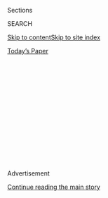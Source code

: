 <div id="app">

<div>

<div>

<div>

<div class="NYTAppHideMasthead css-1q2w90k e1suatyy0">

<div class="section css-ui9rw0 e1suatyy2">

<div class="css-eph4ug er09x8g0">

<div class="css-6n7j50">

</div>

<span class="css-1dv1kvn">Sections</span>

<div class="css-10488qs">

<span class="css-1dv1kvn">SEARCH</span>

</div>

[Skip to content](#site-content)[Skip to site
index](#site-index)

</div>

<div class="css-10698na e1huz5gh0">

</div>

</div>

<div id="masthead-bar-one" class="section hasLinks css-15hmgas e1csuq9d3">

<div class="css-uqyvli e1csuq9d0">

</div>

<div class="css-1uqjmks e1csuq9d1">

</div>

<div class="css-9e9ivx">

[](https://myaccount.nytimes.com/auth/login?response_type=cookie&client_id=vi)

</div>

<div class="css-1bvtpon e1csuq9d2">

[Today’s
Paper](https://www.nytimes.com/section/todayspaper)

</div>

</div>

</div>

</div>

<div data-aria-hidden="false">

<div id="site-content" data-role="main">

<div>

<div class="css-1aor85t" style="opacity:0.000000001;z-index:-1;visibility:hidden">

<div class="css-1hqnpie">

<div class="css-epjblv">

<span class="css-17xtcya">[Opinion](/section/opinion)</span><span class="css-x15j1o">|</span><span class="css-fwqvlz">Trump
Is Trying to Bend Reality to His
Will</span>

</div>

<div class="css-k008qs">

<div class="css-1iwv8en">

<span class="css-18z7m18"></span>

<div>

</div>

</div>

<span class="css-1n6z4y">https://nyti.ms/3gd9yUq</span>

<div class="css-1705lsu">

<div class="css-4xjgmj">

<div class="css-4skfbu" data-role="toolbar" data-aria-label="Social Media Share buttons, Save button, and Comments Panel with current comment count" data-testid="share-tools">

  - 
  - 
  - 
  - 
    
    <div class="css-6n7j50">
    
    </div>

  - 
  - 

</div>

</div>

</div>

</div>

</div>

</div>

<div id="NYT_TOP_BANNER_REGION" class="css-13pd83m">

</div>

<div id="top-wrapper" class="css-1sy8kpn">

<div id="top-slug" class="css-l9onyx">

Advertisement

</div>

[Continue reading the main
story](#after-top)

<div class="ad top-wrapper" style="text-align:center;height:100%;display:block;min-height:250px">

<div id="top" class="place-ad" data-position="top" data-size-key="top">

</div>

</div>

<div id="after-top">

</div>

</div>

<div>

<div class="css-v5btjw etb61u70">

<div class="css-v05ibm etb61u71">

[Opinion](/section/opinion)

</div>

</div>

<div id="sponsor-wrapper" class="css-1hyfx7x">

<div id="sponsor-slug" class="css-19vbshk">

Supported by

</div>

[Continue reading the main
story](#after-sponsor)

<div id="sponsor" class="ad sponsor-wrapper" style="text-align:center;height:100%;display:block">

</div>

<div id="after-sponsor">

</div>

</div>

<div class="css-186x18t">

</div>

<div class="css-1vkm6nb ehdk2mb0">

# Trump Is Trying to Bend Reality to His Will

</div>

Can his aggressive version of ethnonationalist populism prevail in 2020?
The answer is not obvious.

<div class="css-18e8msd">

<div class="css-vp77d3 epjyd6m0">

<div class="css-1p10dcb ey68jwv0" data-aria-hidden="true">

[![Thomas B.
Edsall](https://static01.nyt.com/images/2018/04/02/opinion/thomas-b-edsall/thomas-b-edsall-thumbLarge-v2.png
"Thomas B. Edsall")](https://www.nytimes.com/by/thomas-b-edsall)

</div>

<div class="css-1baulvz">

By [<span class="css-1baulvz last-byline" itemprop="name">Thomas B.
Edsall</span>](https://www.nytimes.com/by/thomas-b-edsall)

<div class="css-8atqhb">

Mr. Edsall contributes a weekly column from Washington, D.C. on
politics, demographics and inequality.

</div>

</div>

</div>

  - July 29,
    2020

  - 
    
    <div class="css-4xjgmj">
    
    <div class="css-pvvomx" data-role="toolbar" data-aria-label="Social Media Share buttons, Save button, and Comments Panel with current comment count" data-testid="share-tools">
    
      - 
      - 
      - 
      - 
        
        <div class="css-6n7j50">
        
        </div>
    
      - 
      - 
    
    </div>
    
    </div>

</div>

<div class="css-79elbk" data-testid="photoviewer-wrapper">

<div class="css-z3e15g" data-testid="photoviewer-wrapper-hidden">

</div>

<div class="css-1a48zt4 ehw59r15" data-testid="photoviewer-children">

![<span class="css-16f3y1r e13ogyst0" data-aria-hidden="true">A person
filing unemployment paperwork in Tulsa,
Okla.</span><span class="css-cnj6d5 e1z0qqy90" itemprop="copyrightHolder"><span class="css-1ly73wi e1tej78p0">Credit...</span><span><span>Nick
Oxford for The Washington Post, via Getty
Images</span></span></span>](https://static01.nyt.com/images/2020/07/29/opinion/29edsall1a/29edsall1a-articleLarge.jpg?quality=75&auto=webp&disable=upscale)

</div>

</div>

</div>

<div class="section meteredContent css-1r7ky0e" name="articleBody" itemprop="articleBody">

<div class="css-1fanzo5 StoryBodyCompanionColumn">

<div class="css-53u6y8">

Disruption, disorder and disease are gripping the United States as the
2020 election draws near, leading to an unusual degree of
unpredictability about our political future. Despite current state and
national [polling that
favors](https://projects.fivethirtyeight.com/polls/) Democrats, we still
can’t say for sure whether the nation will tip left or right.

“Modern democracies are currently experiencing destabilizing events,”
three Danish political scientists, [Michael Bang
Petersen](https://pure.au.dk/portal/en/persons/michael-bang-petersen\(7998cc16-75d5-4065-8b6e-395d73e22151\).html),
[Mathias
Osmundsen](https://pure.au.dk/portal/en/persons/mathias-osmundsen\(a453964f-daa7-4f40-94d0-fde773a485d4\).html)
and [Alexander
Bor](https://pure.au.dk/portal/en/persons/alexander-bor\(df35f529-baf4-4bbf-916e-9dac13baf052\).html),
write, “including the emergence of demagogic leaders, the onset of
street riots, circulation of misinformation and extremely hostile
political engagements on social media.”

Driving this destabilization, according their new paper, “[Beyond
Populism](https://psyarxiv.com/puqzs),” is the feeling millions of
voters continue to have of being left behind, of “‘losing out’ in a
world marked by, on the one hand, traditional gender-and race-based
hierarchies, which limits the mobility of minority groups, and, on the
other hand, globalized competition, which puts a premium on human
capital” — especially on “learning capacity,” roughly measured by the
presence or absence of a college degree.

The crucial role of human capital is illustrated in a 2011 study
published in the American Economic Review, “Sources of Lifetime
Inequality,” by [Mark
Huggett](https://sites.google.com/georgetown.edu/mark-huggett/home),
[Gustavo Ventura](http://www.gustavoventura.com/index.html) and [Amir
Yaron](https://fnce.wharton.upenn.edu/profile/yarona/), economists at
Georgetown, Arizona State and the University of Pennsylvania.

</div>

</div>

<div class="css-1fanzo5 StoryBodyCompanionColumn">

<div class="css-53u6y8">

The authors found that human capital, including learning skills,
accounted for “61.2, 62.4, and 66.0 percent of the variation in lifetime
earnings, lifetime wealth, and [lifetime
utility](https://www.economicshelp.org/blog/26552/concepts/measuring-utility/)”
— a measure of life satisfaction.

Petersen and his colleagues found that those experiencing rising levels
of frustration are motivated to turn to the relative extremes of the
political spectrum reflecting “discontent with one’s own personal
standing.”

This phenomenon, they continue, is concentrated

> among individuals for whom prestige-based pathways to status are, at
> least in their own perception, unlikely to be successful. Despite
> their political differences, this perception may be the psychological
> commonality of, on the one hand, race- or gender-based grievance
> movements and, on the other hand, white lower-middle class right-wing
> voters.

The traditional avenue to standing in society — “tangible benefits
including income and job access” and “[intangible
benefits](https://books.google.com/books?id=GL80BQR6pk0C&q=taggible#v=snippet&q=intangible&f=false)
including cultural hegemony, prestige, authority and social space” —
requires the “human capital” I mentioned above, which what Petersen
described in an email as “the stock of skills and competencies that
allow people to produce economic value” that “involve the cultivation of
talents and skills that are valuable for others and, hence, based on a
reciprocal relationship wherein status is granted in exchange for
service.”

When inequality increases, the issue of status becomes sharper, and
“people will simultaneously feel that (a) it is important to get
status and (b) that it is very difficult to do so.” In such a situation,
at the extremes, “some people will feel that the use of fear and
intimidation is an attractive shortcut to getting recognition,” Petersen
wrote by email.

“It would be wrong to exclusively think of this as a right-wing
phenomenon. People on the extremes of both the left-wing and the
right-wing are likely to be high in dominance motivations,” Petersen
continued, adding that

> we should expect dominance to be a key motivational factor among
> people supporting or advocating the use of violence for political
> purposes. While such supporters may appeal to a number of higher-order
> ideological principles, a personal craving for status seems to be a
> key motivational factor according to our research.

The difficulty of rising up the economic ladder is reflected in the
decline in mobility in the United States. Research by [Raj
Chetty](http://www.rajchetty.com/) and colleagues has demonstrated that
the percentage of children who make more than their parents [has
fallen](https://www.nber.org/papers/w22910) from just over 90 percent
for those born in 1940 to 50 percent for those born in 1984. The
declines have been sharpest in the South and Midwest, as shown in the
accompanying map — in many of the areas that provided key support to
Donald Trump in 2016.

</div>

</div>

<div class="css-1fanzo5 StoryBodyCompanionColumn">

<div class="css-53u6y8">

The frustration over the lack of mobility is particularly acute for
those without college
degrees.

</div>

</div>

<div id="29edsall-graphic" class="section interactive-content interactive-size-scoop css-174j8de" data-id="100000007259162">

## Upward Mobility in the United States

One measure of a society’s success is the ability of its low-income
children to climb the economic ladder. This tends to happen less in
Southern states like Georgia, South Carolina and Alabama. This map
measures where children who grew up with low-income parents fall in the
income distribution as adults, on
average.

<div class="css-17ih8de interactive-body" data-sourceid="100000007259162">

<div id="g-edsall-mobility-box" class="ai2html">

<div id="g-edsall-mobility-335" class="g-artboard" style="max-width: 335px;max-height: 300px" data-aspect-ratio="1.116" data-min-width="0" data-max-width="599">

<div style="padding: 0 0 89.5952% 0;">

</div>

![](data:image/gif;base64,R0lGODlhCgAKAIAAAB8fHwAAACH5BAEAAAAALAAAAAAKAAoAAAIIhI+py+0PYysAOw==)

<div id="g-ai0-1" class="g-annotations g-aiAbs g-aiPointText" style="top:5.7192%;margin-top:-17.2px;left:0.4501%;width:340px;">

Avg. child percentile rank for parents at 25th percentile

More upward
mobility

</div>

<div id="g-ai0-2" class="g-annotations g-aiAbs g-aiPointText" style="top:21.0658%;margin-top:-7.2px;left:3.3641%;margin-left:-18px;width:36px;">

26

</div>

<div id="g-ai0-3" class="g-annotations g-aiAbs g-aiPointText" style="top:21.0658%;margin-top:-7.2px;left:9.3846%;margin-left:-18px;width:36px;">

37

</div>

<div id="g-ai0-4" class="g-annotations g-aiAbs g-aiPointText" style="top:21.0658%;margin-top:-7.2px;left:15.4055%;margin-left:-18px;width:36px;">

39

</div>

<div id="g-ai0-5" class="g-annotations g-aiAbs g-aiPointText" style="top:21.0658%;margin-top:-7.2px;left:21.4264%;margin-left:-18px;width:36px;">

40

</div>

<div id="g-ai0-6" class="g-annotations g-aiAbs g-aiPointText" style="top:21.0658%;margin-top:-7.2px;left:27.4471%;margin-left:-18px;width:36px;">

42

</div>

<div id="g-ai0-7" class="g-annotations g-aiAbs g-aiPointText" style="top:21.0658%;margin-top:-7.2px;left:33.4678%;margin-left:-18px;width:36px;">

43

</div>

<div id="g-ai0-8" class="g-annotations g-aiAbs g-aiPointText" style="top:21.0658%;margin-top:-7.2px;left:39.4886%;margin-left:-18px;width:36px;">

45

</div>

<div id="g-ai0-9" class="g-annotations g-aiAbs g-aiPointText" style="top:21.0658%;margin-top:-7.2px;left:45.5093%;margin-left:-18px;width:36px;">

46

</div>

<div id="g-ai0-10" class="g-annotations g-aiAbs g-aiPointText" style="top:21.0658%;margin-top:-7.2px;left:51.5302%;margin-left:-18px;width:36px;">

48

</div>

<div id="g-ai0-11" class="g-annotations g-aiAbs g-aiPointText" style="top:21.0658%;margin-top:-7.2px;left:58.4703%;margin-left:-21.5px;width:43px;">

52+

</div>

<div id="g-ai0-12" class="g-annotations g-aiAbs g-aiPointText" style="top:21.0658%;margin-top:-7.2px;left:77.9763%;margin-left:-53px;width:106px;">

Not enough
data

</div>

<div id="g-ai0-13" class="g-ai2html-settings g-aiAbs g-aiPointText" style="top:28.908%;margin-top:-8.8px;left:52.8497%;width:157px;">

Higher upward
mobility

</div>

<div id="g-ai0-14" class="g-ai2html-settings g-aiAbs g-aiPointText" style="top:90.1454%;margin-top:-25.6px;left:86.1522%;width:68px;">

Lower

upward

mobility

</div>

</div>

<div id="g-edsall-mobility-600" class="g-artboard" style="width:600px; height:454.206935127346px;" data-aspect-ratio="1.321" data-min-width="600">

<div style="">

</div>

![](data:image/gif;base64,R0lGODlhCgAKAIAAAB8fHwAAACH5BAEAAAAALAAAAAAKAAoAAAIIhI+py+0PYysAOw==)

<div id="g-ai1-1" class="g-annotations g-aiAbs g-aiPointText" style="top:3.7793%;margin-top:-17.2px;left:0.2803%;width:379px;">

Average child percentile rank for parents at 25th percentile

More upward
mobility

</div>

<div id="g-ai1-2" class="g-annotations g-aiAbs g-aiPointText" style="top:13.9205%;margin-top:-7.2px;left:1.5739%;margin-left:-18px;width:36px;">

26

</div>

<div id="g-ai1-3" class="g-annotations g-aiAbs g-aiPointText" style="top:13.9205%;margin-top:-7.2px;left:4.9355%;margin-left:-18px;width:36px;">

37

</div>

<div id="g-ai1-4" class="g-annotations g-aiAbs g-aiPointText" style="top:13.9205%;margin-top:-7.2px;left:8.2971%;margin-left:-18px;width:36px;">

39

</div>

<div id="g-ai1-5" class="g-annotations g-aiAbs g-aiPointText" style="top:13.9205%;margin-top:-7.2px;left:11.6587%;margin-left:-18px;width:36px;">

40

</div>

<div id="g-ai1-6" class="g-annotations g-aiAbs g-aiPointText" style="top:13.9205%;margin-top:-7.2px;left:15.0203%;margin-left:-18px;width:36px;">

42

</div>

<div id="g-ai1-7" class="g-annotations g-aiAbs g-aiPointText" style="top:13.9205%;margin-top:-7.2px;left:18.382%;margin-left:-18px;width:36px;">

43

</div>

<div id="g-ai1-8" class="g-annotations g-aiAbs g-aiPointText" style="top:13.9205%;margin-top:-7.2px;left:21.7435%;margin-left:-18px;width:36px;">

45

</div>

<div id="g-ai1-9" class="g-annotations g-aiAbs g-aiPointText" style="top:13.9205%;margin-top:-7.2px;left:25.105%;margin-left:-18px;width:36px;">

46

</div>

<div id="g-ai1-10" class="g-annotations g-aiAbs g-aiPointText" style="top:13.9205%;margin-top:-7.2px;left:28.4667%;margin-left:-18px;width:36px;">

48

</div>

<div id="g-ai1-11" class="g-annotations g-aiAbs g-aiPointText" style="top:13.9205%;margin-top:-7.2px;left:32.3416%;margin-left:-21.5px;width:43px;">

52+

</div>

<div id="g-ai1-12" class="g-annotations g-aiAbs g-aiPointText" style="top:13.9205%;margin-top:-7.2px;left:43.2326%;margin-left:-53px;width:106px;">

Not enough
data

</div>

<div id="g-ai1-13" class="g-ai2html-settings g-aiAbs g-aiPointText" style="top:18.8826%;margin-top:-8.8px;left:53.1739%;width:157px;">

Higher upward
mobility

</div>

<div id="g-ai1-14" class="g-ai2html-settings g-aiAbs g-aiPointText" style="top:80.7046%;margin-top:-25.6px;left:87.3742%;width:68px;">

Lower

upward

mobility

</div>

</div>

</div>

</div>

Source: Opportunity Insights | By The New York Times

</div>

<div class="css-1fanzo5 StoryBodyCompanionColumn">

<div class="css-53u6y8">

In a 2019 paper, “[The College Wealth Divide: Education and Inequality
in
America, 1956-2016](https://papers.ssrn.com/sol3/papers.cfm?abstract_id=3421153),”
three German economists, [Alina
Bartscher](https://www.bgse.uni-bonn.de/en/people/student-directory/2017/alina-bartscher),
[Moritz
Kuhn](https://www.bgse.uni-bonn.de/en/people/faculty-directory/moritz-kuhn)
and Moritz Schularick, all of the University of Bonn, determined that in
the United States since the since the 1970s “the real income of
non-college households stagnated, while the real income of college
households has risen by around 50 percent.” The income data is, however,
dwarfed by the findings on wealth:

> While non-college households were treading water in terms of wealth,
> college households have increased their net worth by a factor of three
> compared to 1971.

The case made by Petersen and his collaborators that more Americans are
becoming marginalized gets strong support from [Noam
Gidron](https://en.politics.huji.ac.il/people/noam-gidron) and [Peter A.
Hall](https://scholar.harvard.edu/hall/home), political scientists at
Hebrew University and Harvard, in their paper, “[Populism as a Problem
of Social
Integration](https://scholar.harvard.edu/files/hall/files/gidronhallmay2018.pdf).”
They write:

> Our key contention is that populist politics reflects problems of
> social integration. That is to say, support for radical parties is
> likely to be especially high among people who feel they have been
> socially marginalized, i.e. deprived of the roles and respect normally
> accorded members of mainstream society. From this perspective, the
> sources of social marginalization may lie in economic or cultural
> developments and in how they combine.

Large segments of the population, they continue, have been

> “left behind” — relegated to vulnerable economic and social positions,
> increasingly alienated from the values prominent in elite discourse,
> and sensing that they are no longer recognized as valued members of
> society.

As a result, the authors argue, “subjective social status” — that is,
“people’s own beliefs about where they stand relative to others within
this status hierarchy” — has become a crucial factor in shaping
political commitments:

> There is a consistent association between levels of subjective social
> status and voting for parties of the populist right and radical left.
> The more socially marginalized people feel, the more likely they are
> to gravitate toward the fringes of the political spectrum.

Voters who feel a loss of standing, who experience themselves as
marginalized, often turn left or right — whites in this category may
turn to the right; African-American, Latino and other minority voters
can find that the left has more to offer.

“Changes in cultural frameworks,” the authors write, are

> leading people who hold traditional social attitudes to feel socially
> marginalized as a result of incongruence between their values and the
> discourse of mainstream elites. The growing prominence of cultural
> frameworks promoting gender equality, multiculturalism, secular values
> and LGBTQ rights is the most notable of such changes.

They go on:

> Steps toward inclusion are double-sided: they can lead people who hold
> more traditional values to feel marginalized vis-à-vis the
> main-currents of society.

Gidron and Hall observe that extensive research has shown

> that support for the far right is often strongest, not among people
> suffering the greatest economic distress, but among people who are
> somewhat better-off if still facing economic difficulties.

This constituency of voters “a few rungs up the socioeconomic ladder”
is, in turn,

> susceptible to “[last place
> aversion](https://www.nber.org/papers/w17234),” namely, a fear of
> falling even farther down it; and they often erect social boundaries
> separating ‘respectable’ people like themselves from others seen as
> lower down on that social ladder. Thus, the anti-immigrant and
> anti-ethnic appeals of populist right parties may be especially
> attractive to them, because they emphasize such boundaries.

Those drawn to the progressive left, in Gidron and Hall’s view, are
“voters with status concerns but universalistic values that incline
them against ethnonationalist appeals.” These voters “are more often
found among sociocultural professionals and people with higher levels of
education” and, because they have universalistic values, they are likely
to support “left parties” that “promise redistribution.”

Another major difference between voters who back left or right parties
is the kind of work they do. According to Gidron and Hall,

> There are stark differences in the occupational bases of support for
> the radical left and right. Left parties seem to have particular
> appeal for people in professional occupations who may nonetheless feel
> that they are not receiving the social respect they deserve. By
> contrast, radical right parties appeal most strongly to people in
> low-status occupations: manual workers and low-skill service
> employees.

What about socially marginalized voters who are conflicted — holding,
for example, conservative values on cultural, moral and racial issues,
but more liberal and pro-redistribution economic views? In these
circumstances, the right has the advantage.

In his 2016 dissertation at Harvard, “[Many Ways to be Right: The
Unbundling of European Mass Attitudes and Partisan Asymmetries across
the Ideological
Divide](https://dash.harvard.edu/bitstream/handle/1/33493265/GIDRON-DISSERTATION-2016.pdf?isAllowed=y&sequence=4),”
Gidron reported that:

> Cross-pressured voters (those who are conservative on some issues but
> progressive on other issues) are more likely to support the right;
> while support for the left requires progressive attitudes on all
> issues, it is enough to be conservative on one issue to support the
> right.

Gidron continued:

> Put differently, the right is likely to attract all those who are
> conservative on some issues — and not only those who are conservative
> on all issues. Those who oppose state intervention in the economy,
> those who oppose progressive reforms on cultural questions such as
> gender norms, and those who oppose greater openness toward immigration
> should all gravitate toward the right, regardless of whether they are
> also progressive on some other issues.

How many voters can be described as cross-pressured by conservative
cultural views and liberal economic views?

A [Voter Study Group
analysis](https://www.voterstudygroup.org/publication/political-divisions-in-2016-and-beyond)
of the 2016 election by [Lee
Drutman](https://www.newamerica.org/our-people/lee-drutman/) found that
just under 30 percent of voters feel this way. In addition, Drutman’s
study provided support for Gidron’s view that these culturally
conservative and economically liberal voters lean decisively to the
right. Among the 24.3 percent of voters who fit this category and voted
for either Hillary Clinton or Donald Trump, 75.2 percent cast ballots
for Trump and 24.8 percent for Clinton, a 3 to 1 split.

Reinforcing the work of Petersen, Gidron and their colleagues are the
findings of four political scientists, [Ariel
Malka](https://www.yu.edu/faculty/pages/malka-ariel), [Yphtach
Lelkes](https://www.ylelkes.com/), [Bert N.
Bakker](http://www.bertbakker.com/wp-content/uploads/2012/04/Bakker_CV_Aug2015.pdf)
in [a
paper](https://malkaresearch.files.wordpress.com/2020/06/malka-lelkes-bakker-spivack-inpress-pop-2020-withfigures.pdf)
published in May.

</div>

</div>

<div class="css-1fanzo5 StoryBodyCompanionColumn">

<div class="css-53u6y8">

The four argue that the focus on Democratic and Republican
identification masks another key divide between voters whose prime
concern is protection from adverse cultural and economic forces and
voters whose agenda is personal autonomy and economic freedom. They call
these two constituencies the “protection-based” and the “freedom based.”

The authors describe those with “a ‘protection-based’ attitude package”
as voters who combine “cultural conservatism with left economic
attitudes.” These voters prioritize “social order and economic
stability, which, in the minds of citizens, may be satisfied by
leadership and policy action that are unconstrained by democratic
rules.”

Malka and his co-authors elaborate:

> Citizens who combine a culturally conservative worldview with an
> economically redistributive and interventionist set of preferences
> often place high priority on security, certainty, and stability. These
> citizens seem to apply a mind-set to the political domain that
> attracts them to policies that maintain cultural tradition and
> uniformity (social conservatism) and that also entail top-down
> provision of material security (left-wing economic views). This type
> of worldview has been referred to as a ‘protection-based’ attitude
> package, because it involves strong government intervention to provide
> protection against cultural and economic sources of insecurity.

The protection-based constituency is, thus, made up of those who feel
under assault by liberal cultural trends and their challenges to
traditional morality and by economic forces that are shifting rewards to
those with higher levels of education and “[learning
skills](http://www.act.org/content/act/en/research/reports/act-publications/beyond-academics/core-academic-skills/core-academic-skills-framework.html).”

On the other side is “a freedom-based” attitude package that “combines
left-wing cultural with right-wing economic views, reflecting acceptance
of cultural and economic risk rooted in the value of freedom.” Malka and
his colleagues suggest that “Anglophone democracies are more likely to
associate free market economics with political freedom and democratic
liberalism” and note that

> citizens of English-speaking countries tend to score higher than
> citizens of other countries in self-report measures of individualism,
> which tap a focus on personal as opposed to collective goals,
> individual autonomy, self-differentiation, and competition.

In addition, the authors suggest that in these democracies,

> consistent support for procedural democratic rules is linked with a
> classically liberal mind-set focused on individual autonomy to pursue
> economic interests and cultural preferences without government
> interference.

Four years ago, Trump won by decisively carrying what Malka and his
colleagues call the protection-based constituency — voters whose
privileged status as white Americans Trump has promised to protect,
despite the implausibility of that promise in a world of increasing
racial and ethnic diversity.

These cultural conservatives are now “Trump’s to lose,” Malka said,
noting that “he cannot afford to lose many of these whose economic
attitudes are well to the left of the Republican Party’s.” During the
current crisis, Trump has addressed core economic anxieties of these
voters with legislation funneling an extra
[$600-a-week](https://fortune.com/2020/07/27/unemployment-600-extra-benefits-extension-cut-republican-plan-stimulus-package-bill-200-per-week-how-much-update/)
to the unemployed, a [$1,200
grant](https://www.marketplace.org/2020/03/19/white-house-may-send-out-1000-checks-to-adults-500-to-children/)
to adults in household with incomes below $150,000. a
[moratorium](https://nlihc.org/federal-moratoriums) on evictions from
federally supported housing and [$350 billion for loans to small
businesses](https://smallbusiness.house.gov/uploadedfiles/cares_flow_chart_edit.pdf).
In this context, Malka wrote me, Trump’s “efforts to stoke cultural
conflict with authoritarian actions make sense from the standpoint of
keeping this group on his side, but it comes with other electoral
costs.”

Who Trump doesn’t have on his side are the millions of Black and Latino
voters frustrated by even greater economic hurdles than their white
counterparts, compounded by a history of segregation and discrimination.
These voters, an ever-growing share of the electorate, loom even larger
now than they did four years ago, and they are squarely in the
Democratic camp.

</div>

</div>

<div class="css-79elbk" data-testid="photoviewer-wrapper">

<div class="css-z3e15g" data-testid="photoviewer-wrapper-hidden">

</div>

<div class="css-1a48zt4 ehw59r15" data-testid="photoviewer-children">

![<span class="css-16f3y1r e13ogyst0" data-aria-hidden="true">Furlough
Kitchen, run by furloughed and laid off restaurant workers, serving the
community in East Dallas,
Texas.</span><span class="css-cnj6d5 e1z0qqy90" itemprop="copyrightHolder"><span class="css-1ly73wi e1tej78p0">Credit...</span><span>Tony
Gutierrez/Associated
Press</span></span>](https://static01.nyt.com/images/2020/07/29/opinion/29edsall2/merlin_172933416_6425b773-f134-4277-a544-697c1a6b13b7-articleLarge.jpg?quality=75&auto=webp&disable=upscale)

</div>

</div>

<div class="css-1fanzo5 StoryBodyCompanionColumn">

<div class="css-53u6y8">

“It’s already clear that the 2020 electorate will be unique in several
ways. Nonwhites will account for a third of eligible voters — their
largest share ever — driven by long-term increases among certain groups,
especially Hispanics,” according to a [Pew Research
report](https://www.pewsocialtrends.org/essay/an-early-look-at-the-2020-electorate/).
Trump, who is exceptionally dependent on white support, faces the
prospect of trying to win over an electorate in which the share of white
voters has fallen, over the past 20 years, from 76.4 percent to 66.6
percent.

</div>

</div>

<div class="css-1fanzo5 StoryBodyCompanionColumn">

<div class="css-53u6y8">

Trump’s approval level, always low among Black and Hispanic voters, has
plummeted as he has sharpened his ever-present appeals to bigotry. In
the first months of 2020, 16 percent of African-Americans approved of
Trump, [according to
Gallup](https://news.gallup.com/poll/313454/trump-job-approval-rating-steady-lower-level.aspx).
In the period from late May to June, that fell to 10 percent. Among
Hispanics, Trump’s approval over the same period fell from 34 to 26
percent.

For Trump, this is his 2020 dilemma: As of July 28, Covid-19 cases
reached 16.3 million worldwide, with 4.3 million in the United States
Total deaths have reached 650,805, 147,672 of them in this country,
according to the [World Health
Organization](https://www.who.int/docs/default-source/coronaviruse/situation-reports/20200727-covid-19-sitrep-189.pdf?sfvrsn=b93a6913_2)
and the [Centers for Disease
Control](https://www.cdc.gov/coronavirus/2019-ncov/cases-updates/cases-in-us.html)
and Prevention. According to Politico, a mere third of Americans (32
percent) say they support Trump’s handling of the pandemic.

Trump [pointedly
declined](https://www.usatoday.com/story/news/politics/2020/07/27/trump-says-he-wont-pay-respects-john-lewis-he-lies-state/5520694002/)
to attend services for Representative John Lewis as mourners lined up
for blocks outside the east front of the U.S. Capitol in 90 degree heat
on Monday. He
[increased](https://www.washingtonpost.com/politics/more-federal-agents-dispatched-to-portland-as-protests-rise-in-other-cities/2020/07/27/20a717be-d03c-11ea-8d32-1ebf4e9d8e0d_story.html)
the number of [federal
paramilitaries](https://www.theguardian.com/us-news/2020/jul/26/portland-federal-agents-teargas-protesters-black-lives-matter)
in Portland as he attempted to confront Black Lives Matter protests he
described as “anarchy.”

Trump is trapped between pressures: to keep feeding red meat to the
white working and middle class voters who continue to support him while
struggling to slow the defection of white, well-educated suburbanites
who delivered 42 House seats to the Democrats in 2018 and who now
threaten to restore Democratic rule across the board.

Facing these cross-pressures, Trump has clearly staked out where his
allegiance lies: with conservative white America.

At a time when even the state of Mississippi is removing Confederate
emblems from its state flag, Trump told Chris Wallace ten days ago on
[Fox News
Sunday](https://www.foxnews.com/politics/transcript-fox-news-sunday-interview-with-president-trump):

> When people proudly have their Confederate flags, they’re not talking
> about racism. They love their flag, it represents the South, they like
> the South. People right now like the South. I’d say it’s freedom of,
> of, of many things, but it’s freedom of speech.

Asked about changing the names of military installations currently
honoring Confederate generals — a proposal that has support from the
Armed Forces and some Republicans in Congress — Trump replied:

> Excuse me, excuse me. I don’t care what the military says. I’m
> supposed to make the decision …. We’re going to name it after the
> Reverend Al Sharpton?

Trump knows where he is going. The question is whether enough of the
electorate will follow.

*The Times is committed to publishing* [*a diversity of
letters*](https://www.nytimes.com/2019/01/31/opinion/letters/letters-to-editor-new-york-times-women.html)
*to the editor. We’d like to hear what you think about this or any of
our articles. Here are some*
[*tips*](https://help.nytimes.com/hc/en-us/articles/115014925288-How-to-submit-a-letter-to-the-editor)*.
And here's our email:*
[*letters@nytimes.com*](mailto:letters@nytimes.com)*.*

*Follow The New York Times Opinion section on*
[*Facebook*](https://www.facebook.com/nytopinion)*,* [*Twitter
(@NYTopinion)*](http://twitter.com/NYTOpinion) *and*
[*Instagram*](https://www.instagram.com/nytopinion/)*.*

</div>

</div>

</div>

<div>

</div>

<div>

</div>

<div>

</div>

<div>

<div id="bottom-wrapper" class="css-1ede5it">

<div id="bottom-slug" class="css-l9onyx">

Advertisement

</div>

[Continue reading the main
story](#after-bottom)

<div id="bottom" class="ad bottom-wrapper" style="text-align:center;height:100%;display:block;min-height:90px">

</div>

<div id="after-bottom">

</div>

</div>

</div>

</div>

</div>

## Site Index

<div>

</div>

## Site Information Navigation

  - [© <span>2020</span> <span>The New York Times
    Company</span>](https://help.nytimes.com/hc/en-us/articles/115014792127-Copyright-notice)

<!-- end list -->

  - [NYTCo](https://www.nytco.com/)
  - [Contact
    Us](https://help.nytimes.com/hc/en-us/articles/115015385887-Contact-Us)
  - [Work with us](https://www.nytco.com/careers/)
  - [Advertise](https://nytmediakit.com/)
  - [T Brand Studio](http://www.tbrandstudio.com/)
  - [Your Ad
    Choices](https://www.nytimes.com/privacy/cookie-policy#how-do-i-manage-trackers)
  - [Privacy](https://www.nytimes.com/privacy)
  - [Terms of
    Service](https://help.nytimes.com/hc/en-us/articles/115014893428-Terms-of-service)
  - [Terms of
    Sale](https://help.nytimes.com/hc/en-us/articles/115014893968-Terms-of-sale)
  - [Site
    Map](https://spiderbites.nytimes.com)
  - [Help](https://help.nytimes.com/hc/en-us)
  - [Subscriptions](https://www.nytimes.com/subscription?campaignId=37WXW)

</div>

</div>

</div>

</div>
